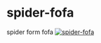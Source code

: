 # spider-fofa
spider form fofa
[![spider-fofa](https://github.com/zsz520/spider-fofa/actions/workflows/main.yml/badge.svg)](https://github.com/zsz520/spider-fofa/actions/workflows/main.yml)
